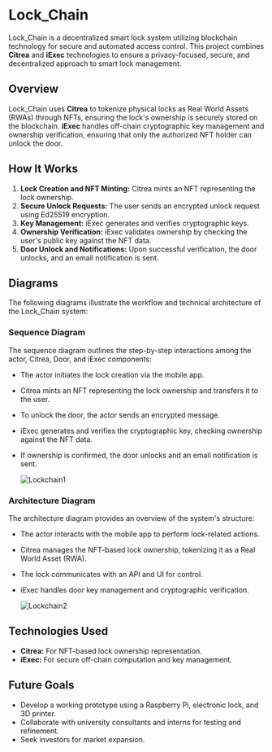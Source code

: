 # Lock_Chain

Lock_Chain is a decentralized smart lock system utilizing blockchain technology for secure and automated access control. This project combines **Citrea** and **iExec** technologies to ensure a privacy-focused, secure, and decentralized approach to smart lock management.

## Overview
Lock_Chain uses **Citrea** to tokenize physical locks as Real World Assets (RWAs) through NFTs, ensuring the lock's ownership is securely stored on the blockchain. **iExec** handles off-chain cryptographic key management and ownership verification, ensuring that only the authorized NFT holder can unlock the door.

## How It Works
1. **Lock Creation and NFT Minting:** Citrea mints an NFT representing the lock ownership.
2. **Secure Unlock Requests:** The user sends an encrypted unlock request using Ed25519 encryption.
3. **Key Management:** iExec generates and verifies cryptographic keys.
4. **Ownership Verification:** iExec validates ownership by checking the user's public key against the NFT data.
5. **Door Unlock and Notifications:** Upon successful verification, the door unlocks, and an email notification is sent.

## Diagrams
The following diagrams illustrate the workflow and technical architecture of the Lock_Chain system:

### Sequence Diagram
The sequence diagram outlines the step-by-step interactions among the actor, Citrea, Door, and iExec components:
- The actor initiates the lock creation via the mobile app.
- Citrea mints an NFT representing the lock ownership and transfers it to the user.
- To unlock the door, the actor sends an encrypted message.
- iExec generates and verifies the cryptographic key, checking ownership against the NFT data.
- If ownership is confirmed, the door unlocks and an email notification is sent.

  ![Lockchain1](https://github.com/user-attachments/assets/913ff12e-635b-4e0b-8b4c-d5e05f3af49f)


### Architecture Diagram
The architecture diagram provides an overview of the system's structure:
- The actor interacts with the mobile app to perform lock-related actions.
- Citrea manages the NFT-based lock ownership, tokenizing it as a Real World Asset (RWA).
- The lock communicates with an API and UI for control.
- iExec handles door key management and cryptographic verification.

  ![Lockchain2](https://github.com/user-attachments/assets/33863af5-b39b-4d35-8bb2-ad967b4ea4a3)


## Technologies Used
- **Citrea:** For NFT-based lock ownership representation.
- **iExec:** For secure off-chain computation and key management.

## Future Goals
- Develop a working prototype using a Raspberry Pi, electronic lock, and 3D printer.
- Collaborate with university consultants and interns for testing and refinement.
- Seek investors for market expansion.
